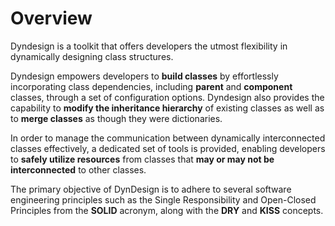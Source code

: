 Overview
========

Dyndesign is a toolkit that offers developers the utmost flexibility in
dynamically designing class structures.

Dyndesign empowers developers to **build classes** by effortlessly incorporating
class dependencies, including **parent** and **component** classes, through a set
of configuration options. Dyndesign also provides the capability to **modify the
inheritance hierarchy** of existing classes as well as to **merge classes** as
though they were dictionaries.

In order to manage the communication between dynamically interconnected classes
effectively, a dedicated set of tools is provided, enabling developers to
**safely utilize resources** from classes that **may or may not be
interconnected** to other classes.

The primary objective of DynDesign is to adhere to several software engineering
principles such as the Single Responsibility and Open-Closed Principles from the
**SOLID** acronym, along with the **DRY** and **KISS** concepts.

<br/>
